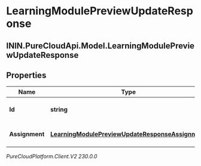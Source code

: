 # LearningModulePreviewUpdateResponse

## ININ.PureCloudApi.Model.LearningModulePreviewUpdateResponse

## Properties

|Name | Type | Description | Notes|
|------------ | ------------- | ------------- | -------------|
| **Id** | **string** | The Learning Module id | [optional] |
| **Assignment** | [**LearningModulePreviewUpdateResponseAssignment**](LearningModulePreviewUpdateResponseAssignment) | The Assignment Preview | [optional] |



_PureCloudPlatform.Client.V2 230.0.0_
